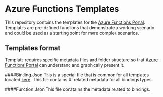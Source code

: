 # Azure Functions Templates

This repository contains the templates for the [Azure Functions Portal](https://functions.azure.com/signin). Templates are pre-defined functions that demonstrate a working scenario and could be used as a starting point for more complex scenarios.

## Templates format
Template requires specific metadata files and folder structure so that [Azure Functions Portal](https://functions.azure.com/signin) can understand and graphically present it.

####Binding.Json
This is a special file that is common for all templates located [here](Bindings/bindings.json). This file contains UI related metadata for all bindings types.

####Function.Json
This file conatains the metadata related to bindings.
